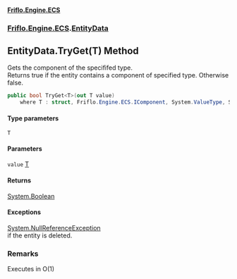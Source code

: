 #### [Friflo.Engine.ECS](index.md 'index')
### [Friflo.Engine.ECS](Friflo.Engine.ECS.md 'Friflo.Engine.ECS').[EntityData](EntityData.md 'Friflo.Engine.ECS.EntityData')

## EntityData.TryGet<T>(T) Method

Gets the component of the specififed type.<br/>
Returns true if the entity contains a component of specified type. Otherwise false.

```csharp
public bool TryGet<T>(out T value)
    where T : struct, Friflo.Engine.ECS.IComponent, System.ValueType, System.ValueType;
```
#### Type parameters

<a name='Friflo.Engine.ECS.EntityData.TryGet_T_(T).T'></a>

`T`
#### Parameters

<a name='Friflo.Engine.ECS.EntityData.TryGet_T_(T).value'></a>

`value` [T](EntityData.TryGet_T_(T).md#Friflo.Engine.ECS.EntityData.TryGet_T_(T).T 'Friflo.Engine.ECS.EntityData.TryGet<T>(T).T')

#### Returns
[System.Boolean](https://docs.microsoft.com/en-us/dotnet/api/System.Boolean 'System.Boolean')

#### Exceptions

[System.NullReferenceException](https://docs.microsoft.com/en-us/dotnet/api/System.NullReferenceException 'System.NullReferenceException')  
if the entity is deleted.

### Remarks
Executes in O(1)